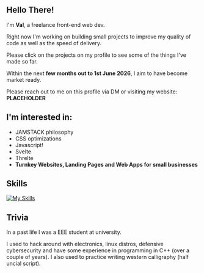 ## Hello There!

<!--
**voffee/voffee** is a ✨ _special_ ✨ repository because its `README.md` (this file) appears on your GitHub profile.

Here are some ideas to get you started:

- 🔭 I’m currently working on ...
- 🌱 I’m currently learning ...
- 👯 I’m looking to collaborate on ...
- 🤔 I’m looking for help with ...
- 💬 Ask me about ...
- 📫 How to reach me: ...
- 😄 Pronouns: ...
- ⚡ Fun fact: ...
-->


I'm **Val**, a freelance front-end web dev.

Right now I'm working on building small projects to improve my quality of code as well as the speed of delivery.

Please click on the projects on my profile to see some of the things I've made so far.

Within the next **few months out to 1st June 2026**, I aim to have become market ready.

Please reach out to me on this profile via DM or visiting my website: **PLACEHOLDER**

## I'm interested in:

- JAMSTACK philosophy
- CSS optimizations
- Javascript!
- Svelte
- Threlte
- **Turnkey Websites, Landing Pages and Web Apps for small businesses**

## Skills
[![My Skills](https://skillicons.dev/icons?i=html,css,js,svelte,apple)](https://skillicons.dev)

## Trivia
In a past life I was a EEE student at university.

I used to hack around with electronics, linux distros, defensive cybersecurity and have some experience in programming in C++ (over a couple of years). I also used to practice writing western calligraphy (half uncial script).

